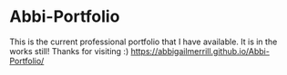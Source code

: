# Abbi-Portfolio

This is the current professional portfolio that I have available. It is in the works still! Thanks for visiting :) 
https://abbigailmerrill.github.io/Abbi-Portfolio/
